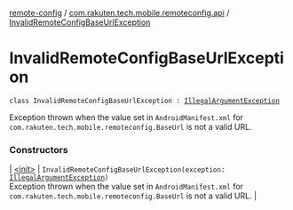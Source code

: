 [remote-config](../../index.md) / [com.rakuten.tech.mobile.remoteconfig.api](../index.md) / [InvalidRemoteConfigBaseUrlException](./index.md)

# InvalidRemoteConfigBaseUrlException

`class InvalidRemoteConfigBaseUrlException : `[`IllegalArgumentException`](https://developer.android.com/reference/java/lang/IllegalArgumentException.html)

Exception thrown when the value set in `AndroidManifest.xml` for
`com.rakuten.tech.mobile.remoteconfig.BaseUrl` is not a valid URL.

### Constructors

| [&lt;init&gt;](-init-.md) | `InvalidRemoteConfigBaseUrlException(exception: `[`IllegalArgumentException`](https://developer.android.com/reference/java/lang/IllegalArgumentException.html)`)`<br>Exception thrown when the value set in `AndroidManifest.xml` for `com.rakuten.tech.mobile.remoteconfig.BaseUrl` is not a valid URL. |

